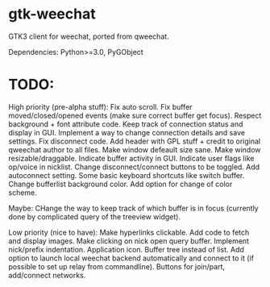 # gtk-weechat
GTK3 client for weechat, ported from qweechat.

Dependencies:
Python>=3.0,
PyGObject

# TODO:
High priority (pre-alpha stuff):
Fix auto scroll.
Fix buffer moved/closed/opened events (make sure correct buffer get focus).
Respect background + font attribute code.
Keep track of connection status and display in GUI.
Implement a way to change connection details and save settings.
Fix disconnect code.
Add header with GPL stuff + credit to original qweechat author to all files.
Make window defeault size sane.
Make window resizable/draggable.
Indicate buffer activity in GUI.
Indicate user flags like op/voice in nicklist.
Change disconnect/connect buttons to be toggled.
Add autoconnect setting.
Some basic keyboard shortcuts like switch buffer.
Change bufferlist background color.
Add option for change of color scheme.



Maybe:
CHange the way to keep track of which buffer is in focus (currently done by complicated query of the treeview widget). 

Low priority (nice to have):
Make hyperlinks clickable.
Add code to fetch and display images.
Make clicking on nick open query buffer.
Implement nick/prefix indentation.
Application icon.
Buffer tree instead of list.
Add option to launch local weechat backend automatically and connect to it (if possible to set up relay from commandline).
Buttons for join/part, add/connect networks.


